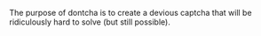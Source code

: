 The purpose of dontcha is to create a devious captcha that will be ridiculously hard to solve (but still possible).
